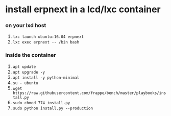 # install erpnext in a lcd/lxc container

### on your lxd host

1. `lxc launch ubuntu:16.04 erpnext`
2. `lxc exec erpnext -- /bin bash`

### inside the container

1. `apt update`
2. `apt upgrade -y`
3. `apt install -y python-minimal`
4. `su - ubuntu`
5. `wget https://raw.githubusercontent.com/frappe/bench/master/playbooks/install.py`
6. `sudo chmod 774 install.py`
7. `sudo python install.py --production`
